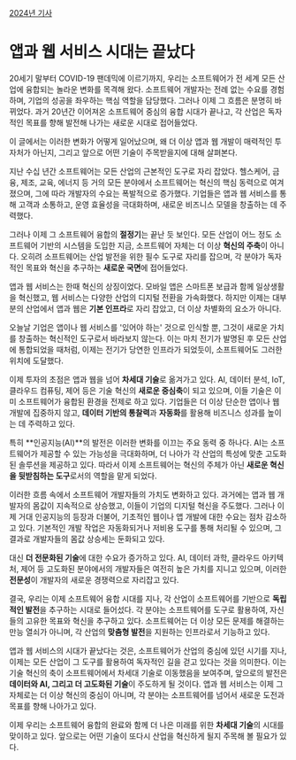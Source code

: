 [2024년 기사](./index.md)
# 앱과 웹 서비스 시대는 끝났다


20세기 말부터 COVID-19 팬데믹에 이르기까지, 우리는 소프트웨어가 전 세계 모든 산업에 융합되는 놀라운 변화를 목격해 왔다. 소프트웨어 개발자는 전례 없는 수요를 경험하며, 기업의 성공을 좌우하는 핵심 역할을 담당했다. 그러나 이제 그 흐름은  분명히 바뀌었다. 과거 20년간 이어져온 소프트웨어 중심의 융합 시대가 끝나고, 각 산업은 독자적인 목표를 향해 발전해 나가는  새로운 시대로 접어들었다.

이 글에서는 이러한 변화가 어떻게 일어났으며, 왜 더 이상 앱과 웹 개발이 매력적인 투자처가 아닌지, 그리고 앞으로 어떤 기술이 주목받을지에 대해 살펴본다.


지난 수십 년간 소프트웨어는 모든 산업의 근본적인 도구로 자리 잡았다. 헬스케어, 금융, 제조, 교육, 에너지 등 거의 모든 분야에서 소프트웨어는 혁신의 핵심 동력으로 여겨졌으며, 그에 따라 개발자의 수요는 폭발적으로 증가했다. 기업들은 앱과 웹  서비스를 통해 고객과 소통하고, 운영 효율성을 극대화하며, 새로운 비즈니스 모델을 창출하는 데 주력했다.

그러나 이제 그 소프트웨어 융합의 **절정기**는 끝난 듯 보인다. 모든 산업이 어느 정도 소프트웨어 기반의 시스템을 도입한 지금, 소프트웨어 자체는 더 이상 **혁신의 주축**이 아니다. 오히려 소프트웨어는 산업 발전을 위한 필수 도구로 자리를 잡으며, 각 분야가 독자적인 목표와 혁신을 추구하는 **새로운 국면**에 접어들었다.


앱과 웹 서비스는 한때 혁신의 상징이었다. 모바일 앱은 스마트폰 보급과 함께 일상생활을 혁신했고, 웹 서비스는 다양한 산업의 디지털 전환을 가속화했다. 하지만 이제는 대부분의 산업에서 앱과 웹은 **기본 인프라**로 자리 잡았고, 더 이상 차별화의 요소가 아니다.

오늘날 기업은 앱이나 웹 서비스를 '있어야 하는' 것으로 인식할 뿐, 그것이 새로운 가치를 창출하는 혁신적인 도구로서  바라보지 않는다. 이는 마치 전기가 발명된 후 모든 산업에 통합되었을 때처럼, 이제는 전기가 당연한 인프라가 되었듯이,  소프트웨어도 그러한 위치에 도달했다.


이제 투자의 초점은 앱과 웹을 넘어 **차세대 기술**로 옮겨가고 있다. AI, 데이터 분석, IoT, 클라우드 컴퓨팅, 제어 등은 기술 혁신의 **새로운 중심축**이 되고 있으며, 이들 기술은 이미 소프트웨어가 융합된 환경을 전제로 하고 있다. 기업들은 더 이상 단순한 앱이나 웹 개발에 집중하지 않고, **데이터 기반의 통찰력**과 **자동화**를 활용해 비즈니스 성과를 높이는 데 주력하고 있다.

특히 **인공지능(AI)**의 발전은 이러한 변화를 이끄는 주요 동력 중 하나다. AI는 소프트웨어가 제공할 수 있는 가능성을 극대화하며, 더 나아가 각 산업의 특성에 맞춘 고도화된 솔루션을 제공하고 있다. 따라서 이제 소프트웨어는 혁신의 주체가 아닌 **새로운 혁신을 뒷받침하는 도구**로서의 역할을 맡게 되었다.


이러한 흐름 속에서 소프트웨어 개발자들의 가치도 변화하고 있다. 과거에는 앱과 웹 개발자의 몸값이 지속적으로 상승했고,  이들이 기업의 디지털 혁신을 주도했다. 그러나 이제 거대 인공지능의 등장과 더불어, 기초적인 웹이나 앱 개발에 대한 수요는 점차  감소하고 있다. 기본적인 개발 작업은 자동화되거나 저비용 도구를 통해 처리될 수 있으며, 그 결과로 개발자들의 몸값 상승세는  둔화되고 있다.

대신 **더 전문화된 기술**에 대한 수요가 증가하고 있다. AI, 데이터 과학, 클라우드 아키텍처, 제어 등 고도화된 분야에서의 개발자들은 여전히 높은 가치를 지니고 있으며, 이러한 **전문성**이 개발자의 새로운 경쟁력으로 자리잡고 있다.


결국, 우리는 이제 소프트웨어 융합 시대를 지나, 각 산업이 소프트웨어를 기반으로 **독립적인 발전**을 추구하는 시대로 들어섰다. 각 분야는 소프트웨어를 도구로 활용하여, 자신들의 고유한 목표와 혁신을 추구하고 있다. 소프트웨어는 더 이상 모든 문제를 해결하는 만능 열쇠가 아니며, 각 산업의 **맞춤형 발전**을 지원하는 인프라로서 기능하고 있다.


앱과 웹 서비스의 시대가 끝났다는 것은, 소프트웨어가 산업의 중심에 있던 시기를 지나, 이제는 모든 산업이 그 도구를  활용하여 독자적인 길을 걷고 있다는 것을 의미한다. 이는 기술 혁신의 축이 소프트웨어에서 차세대 기술로 이동했음을 보여주며,  앞으로의 발전은 **데이터와 AI, 그리고 더 고도화된 기술**이 주도하게 될 것이다. 앱과 웹 서비스는 이제 그 자체로는 더 이상 혁신의 중심이 아니며, 각 분야는 소프트웨어를 넘어서 새로운 도전과 목표를 향해 나아가고 있다.

이제 우리는 소프트웨어 융합의 완료와 함께 더 나은 미래를 위한 **차세대 기술**의 시대를 맞이하고 있다. 앞으로는 어떤 기술이 또다시 산업을 혁신하게 될지 주목해 볼 필요가 있다.

